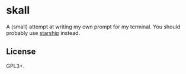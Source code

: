 # skall

A (small) attempt at writing my own prompt for my terminal. You should probably 
use [starship](https://github.com/starship/starship) instead.

## License

GPL3+.